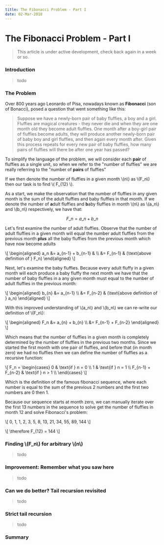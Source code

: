 ```yaml
---
title: The Fibonacci Problem - Part I
date: 02-Mar-2018
---
```


# The Fibonacci Problem - Part I

> This article is under active development, check back again in a week or so.

### Introduction
> todo

### The Problem
Over 800 years ago Leonardo of Pisa, nowadays known as **Fibonacci** (son of Bonacci), posed a question that went something like this:

> Suppose we have a newly-born pair of baby fluffies, a boy and a girl. Fluffies are magical creatures - they never die and when they are one month old they become adult fluffies. One month after a boy-girl pair of fluffies become adults, they will produce another newly-born pair of baby boy and girl fluffies, and then again every month after. Given this process repeats for every new pair of baby fluffies, how many pairs of fluffies will there be after one year has passed?

To simplify the language of the problem, we will consider each **pair** of fluffies as a single unit, so when we refer to the "number of fluffies" we are really referring to the "number of **pairs** of fluffies"

If we then denote the number of fluffies in a given month \\(n\\) as \\(F_n\\) then our task is to find \\( F\_{12} \\).

As a start, we make the observation that the number of fluffies in any given month is the sum of the adult fluffies and baby fluffies in that month. If we denote the number of **a**dult fluffies and **b**aby fluffies in month \\(n\\) as \\(a\_n\\) and \\(b\_n\\) respectively, we have that:

$$ F\_n = a\_n + b\_n $$

Let's first examine the number of adult fluffies. Observe that the number of adult fluffies in a given month will equal the number adult fluffies from the previous month **plus** all the baby fluffies from the previous month which have now become adults

\\[ \\begin{aligned}
a\_n &= a\_{n-1} + b\_{n-1} & \\\\
     &= F\_{n-1}            & (\text{above definition of } F\_n)
\\end{aligned} \\]

Next, let's examine the baby fluffies. Because every adult fluffy in a given month will each produce a baby fluffy the next month we have that the number of baby fluffies in a any given month must equal to the number of adult fluffies in the previous month:
 
\\[ \\begin{aligned}
b\_{n} &= a\_{n-1} \\\\
       &= F\_{n-2}   & (\text{above definition of } a\_n)
\\end{aligned} \\]


With this improved understanding of \\(a\_n\\) and \\(b\_n\\) we can re-write our definition of \\(F\_n\\):

\\[ \\begin{aligned}
F\_n &= a\_{n} + b\_{n} \\\\
     &= F\_{n-1} + F\_{n-2}
\\end{aligned} \\]

Which means that the number of fluffies in a given month is completely determined by the number of fluffies in the previous two months. Since we started the first month with one pair of fluffies, and before that (in month zero) we had no fluffies then we can define the number of fluffies as a recursive function:

\\[
F\_n =
\\begin{cases}
  0                   & \\text{if } n = 0 \\\\
  1                   & \\text{if } n = 1 \\\\
  F\_{n-1} + F\_{n-2} & \\text{if } n > 1 \\\\
\\end{cases}
\\]

Which is the definition of the famous fibonacci sequence, where each number is equal to the sum of the previous 2 numbers and the first two numbers are 0 then 1. 

Because our sequence starts at month zero, we can manually iterate over the first 13 numbers in the sequence to solve get the number of fluffies in month 12 and solve Fibonacci's problem:

\\[ 0, 1, 1, 2, 3, 5, 8, 13, 21, 34, 55, 89, 144 \\]

\\[ \therefore F_{12} = 144 \\]

### Finding \\(F\_n\\) for arbitrary \\(n\\) 
> todo

### Improvement: Remember what you saw here
> todo

### Can we do better? Tail recursion revisited
> todo

### Strict tail recursion
> todo

### Summary
